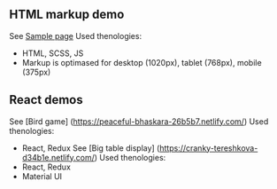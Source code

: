 ## HTML markup demo
See [Sample page](https://lyssenkoalex.github.io/singolo/)
Used thenologies:
 - HTML, SCSS, JS
 - Markup is optimased for desktop (1020px), tablet (768px), mobile (375px)
 
## React demos
 See [Bird game] (https://peaceful-bhaskara-26b5b7.netlify.com/)
 Used thenologies:
 - React, Redux
 See [Big table display] (https://cranky-tereshkova-d34b1e.netlify.com/)
 Used thenologies:
 - React, Redux
 - Material UI
